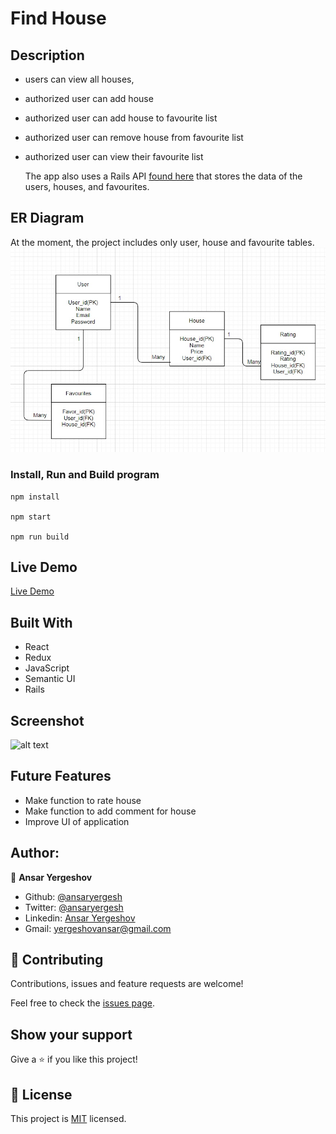 # Find House

## Description

- users can view all houses,
- authorized user can add house
- authorized user can add house to favourite list
- authorized user can remove house from favourite list
- authorized user can view their favourite list

  The app also uses a Rails API [found here](https://github.com/ansaryergesh/find_house_backend) that stores the data of the users, houses, and favourites.

## ER Diagram

At the moment, the project includes only user, house and favourite tables.
![alt text](diagram.jpg)

### Install, Run and Build program

```
npm install

npm start

npm run build

```

## Live Demo

[Live Demo](https://reactcapstone.ansaryergesh.com)

## Built With

- React
- Redux
- JavaScript
- Semantic UI
- Rails

## Screenshot

![alt text](screens.png)

## Future Features

- Make function to rate house
- Make function to add comment for house
- Improve UI of application

## Author:

👤 **Ansar Yergeshov**

- Github: [@ansaryergesh](https://github.com/ansaryergesh)
- Twitter: [@ansaryergesh](https://twitter.com/ansaryergesh)
- Linkedin: [Ansar Yergeshov](https://www.linkedin.com/in/ansaryergesh/)
- Gmail: yergeshovansar@gmail.com

## 🤝 Contributing

Contributions, issues and feature requests are welcome!

Feel free to check the [issues page](issues/).

## Show your support

Give a ⭐️ if you like this project!

## 📝 License

This project is [MIT](lic.url) licensed.
